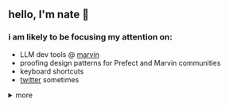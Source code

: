 ## hello, I'm nate 👋

### i am likely to be focusing my attention on:
- LLM dev tools @ [marvin](https://github.com/PrefectHQ/marvin)
- proofing design patterns for Prefect and Marvin communities
- keyboard shortcuts
- [twitter](https://twitter.com/Nathan_Nowack) sometimes

<details>
  <summary>more</summary>

### background

#### [Prefect - Software Engineer (Present)](https://github.com/PrefectHQ/marvin)
- Building marvin, integrating it with prefect to create [simple and resilient systems](https://github.com/PrefectHQ/marvin/blob/main/cookbook/slackbot/Dockerfile.slackbot)
- Designing [interfaces between Prefect & data tooling ecosystems](https://github.com/PrefectHQ/prefect-collection-registry)
- Creating [DevOps tools](https://github.com/zzstoatzz/prefect-monorepo/blob/main/.github/workflows/env-separated-deploy.yml) for lean data engineering

#### SLATE (Acquired by Prefect, Oct 2021) - Data Engineer
- Data engineering consulting
- Provisioned distributed containers (k8s, ecs, etc) on all AWS and GCP to support companies' data practices
- Developed Prefect flows to connect OSS data tools and contributed to those tools when needed

---

### education
- **University of Michigan - Ann Arbor**
  - **Major**: Chemical Engineering
  - **Minor**: Physics
  - **Alumnus**: August 2020
</details>
